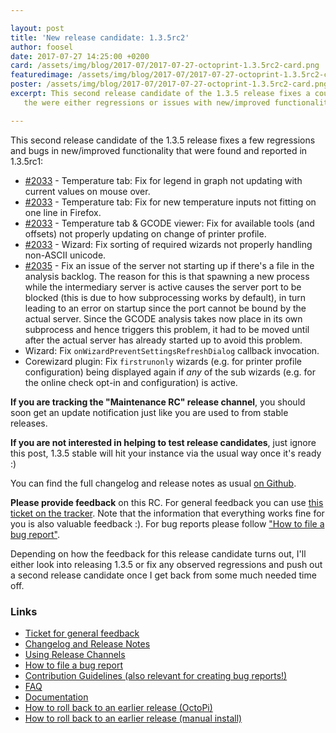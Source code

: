 ```yaml
---

layout: post
title: 'New release candidate: 1.3.5rc2'
author: foosel
date: 2017-07-27 14:25:00 +0200
card: /assets/img/blog/2017-07/2017-07-27-octoprint-1.3.5rc2-card.png
featuredimage: /assets/img/blog/2017-07/2017-07-27-octoprint-1.3.5rc2-card.png
poster: /assets/img/blog/2017-07/2017-07-27-octoprint-1.3.5rc2-card.png
excerpt: This second release candidate of the 1.3.5 release fixes a couple of bugs reported with the first one
   the were either regressions or issues with new/improved functionality.

---
```


This second release candidate of the 1.3.5 release fixes a few
regressions and bugs in new/improved functionality that were found and reported
in 1.3.5rc1:

  * [#2033](https://github.com/foosel/OctoPrint/issues/2033) - Temperature tab: Fix for legend in graph not updating with current values on mouse over.
  * [#2033](https://github.com/foosel/OctoPrint/issues/2033) - Temperature tab: Fix for new temperature inputs not fitting on one line in Firefox.
  * [#2033](https://github.com/foosel/OctoPrint/issues/2033) - Temperature tab & GCODE viewer: Fix for available tools (and offsets) not properly updating on change of printer profile.
  * [#2033](https://github.com/foosel/OctoPrint/issues/2033) - Wizard: Fix sorting of required wizards not properly handling non-ASCII unicode.
  * [#2035](https://github.com/foosel/OctoPrint/issues/2035) - Fix an issue of the server not starting up if there's a file in the analysis backlog. The reason for this is that spawning a new process while the intermediary server is active causes the server port to be blocked (this is due to how subprocessing works by default), in turn leading to an error on startup since the port cannot be bound by the actual server. Since the GCODE analysis takes now place in its own subprocess and hence triggers this problem, it had to be moved until after the actual server has already started up to avoid this problem.
  * Wizard: Fix `onWizardPreventSettingsRefreshDialog` callback invocation.
  * Corewizard plugin: Fix `firstrunonly` wizards (e.g. for printer profile configuration) being displayed again if _any_ of the sub wizards (e.g. for the online check opt-in and configuration) is active.

**If you are tracking the "Maintenance RC" release channel**, you
should soon get an update notification just like you are used to from
stable releases.

**If you are not interested in helping to test release candidates**, just
ignore this post, 1.3.5 stable will hit your instance via the usual
way once it's ready :)

You can find the full changelog and release notes as usual
[on Github](https://github.com/foosel/OctoPrint/releases/tag/1.3.5rc2).

**Please provide feedback** on this RC. For general feedback you can use
[this ticket on the tracker](https://github.com/foosel/OctoPrint/issues/2038).
Note that the information that everything works fine for you is also
valuable feedback :). For bug reports please follow
["How to file a bug report"](https://github.com/foosel/OctoPrint/blob/master/CONTRIBUTING.md#how-to-file-a-bug-report).

Depending on how the feedback for this release candidate turns out, I'll
either look into releasing 1.3.5 or fix any observed regressions and push
out a second release candidate once I get back from some much needed time off.

### Links

  * [Ticket for general feedback](https://github.com/foosel/OctoPrint/issues/2038)
  * [Changelog and Release Notes](https://github.com/foosel/OctoPrint/releases/tag/1.3.5rc2)
  * [Using Release Channels](https://github.com/foosel/OctoPrint/wiki/Using-Release-Channels)
  * [How to file a bug report](https://github.com/foosel/OctoPrint/blob/master/CONTRIBUTING.md#how-to-file-a-bug-report)
  * [Contribution Guidelines (also relevant for creating bug reports!)](https://github.com/foosel/OctoPrint/blob/master/CONTRIBUTING.md)
  * [FAQ](https://github.com/foosel/OctoPrint/wiki/FAQ)
  * [Documentation](http://docs.octoprint.org/)
  * [How to roll back to an earlier release (OctoPi)](https://github.com/foosel/OctoPrint/wiki/FAQ#how-can-i-revert-to-an-older-version-of-the-octoprint-installation-on-my-octopi-image)
  * [How to roll back to an earlier release (manual install)](https://github.com/foosel/OctoPrint/wiki/FAQ#how-can-i-roll-back-to-an-earlier-version-after-an-update)
